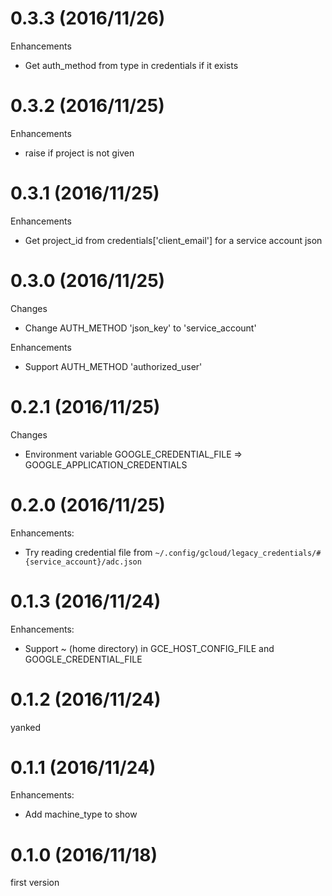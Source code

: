 # 0.3.3 (2016/11/26)

Enhancements

* Get auth_method from type in credentials if it exists

# 0.3.2 (2016/11/25)

Enhancements

* raise if project is not given

# 0.3.1 (2016/11/25)

Enhancements

* Get project_id from credentials['client_email'] for a service account json

# 0.3.0 (2016/11/25)

Changes

* Change AUTH_METHOD 'json_key' to 'service_account'

Enhancements

* Support AUTH_METHOD 'authorized_user'

# 0.2.1 (2016/11/25)

Changes

* Environment variable GOOGLE_CREDENTIAL_FILE => GOOGLE_APPLICATION_CREDENTIALS

# 0.2.0 (2016/11/25)

Enhancements:

* Try reading credential file from `~/.config/gcloud/legacy_credentials/#{service_account}/adc.json`

# 0.1.3 (2016/11/24)

Enhancements:

* Support ~ (home directory) in GCE_HOST_CONFIG_FILE and GOOGLE_CREDENTIAL_FILE

# 0.1.2 (2016/11/24)

yanked

# 0.1.1 (2016/11/24)

Enhancements:

* Add machine_type to show

# 0.1.0 (2016/11/18)

first version

